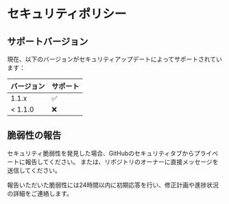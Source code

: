 # セキュリティポリシー

## サポートバージョン

現在、以下のバージョンがセキュリティアップデートによってサポートされています：

| バージョン | サポート            |
| -------- | ------------------ |
| 1.1.x    | :white_check_mark: |
| < 1.1.0  | :x:                |

## 脆弱性の報告

セキュリティ脆弱性を発見した場合、GitHubのセキュリティタブからプライベートに報告してください。
または、リポジトリのオーナーに直接メッセージを送信してください。

報告いただいた脆弱性には24時間以内に初期応答を行い、修正計画や進捗状況の詳細をご連絡します。
